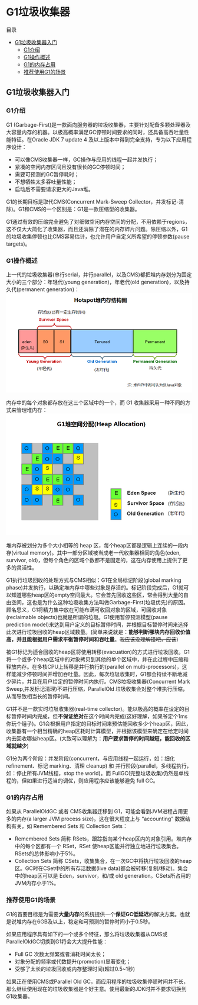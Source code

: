 # G1垃圾收集器

目录
+ [G1垃圾收集器入门](#G1垃圾收集器入门)
  - [G1介绍](#G1介绍)
  - [G1操作概述](#G1操作概述)
  - [G1的内存占用](#G1的内存占用)
  - [推荐使用G1的场景](#推荐使用G1的场景)


## G1垃圾收集器入门

### G1介绍
G1 (Garbage-First)是一款面向服务器的垃圾收集器，主要针对配备多颗处理器及大容量内存的机器。以极高概率满足GC停顿时间要求的同时，还具备高吞吐量性能特征。在Oracle JDK 7 update 4 及以上版本中得到完全支持，专为以下应用程序设计：
- 可以像CMS收集器一样，GC操作与应用的线程一起并发执行；
- 紧凑的空闲内存区间且没有很长的GC停顿时间；
- 需要可预测的GC暂停耗时；
- 不想牺牲太多吞吐量性能；
- 启动后不需要请求更大的Java堆。

G1的长期目标是取代CMS(Concurrent Mark-Sweep Collector，并发标记-清除)。G1和CMS的一个区别是：G1是一款压缩型的收集器。

G1通过有效的压缩完全避免了对细微空闲内存空间的分配，不用依赖于regions，这不仅大大简化了收集器，而且还消除了潜在的内存碎片问题。除压缩以外，G1的垃圾收集停顿也比CMS容易估计，也允许用户自定义所希望的停顿参数(pause targets)。

### G1操作概述
上一代的垃圾收集器(串行serial，并行parallel，以及CMS)都把堆内存划分为固定大小的三个部分：年轻代(young generation)，年老代(old generation)，以及持久代(permanent generation)：  
![结构图](images/Hotspot堆内存结构图.png)

内存中的每个对象都存放在这三个区域中的一个，而 G1 收集器采用一种不同的方式来管理堆内存：  
![G1](images/G1堆内存分配.png)

堆内存被划分为多个大小相等的 heap 区，每个heap区都是逻辑上连续的一段内存(virtual memory)。其中一部分区域被当成老一代收集器相同的角色(eden, survivor, old)，但每个角色的区域个数都不是固定的，这在内存使用上提供了更多的灵活性。

G1执行垃圾回收的处理方式与CMS相似：G1在全局标记阶段(global marking phase)并发执行，以确定堆内存中哪些对象是存活的。标记阶段完成后，G1就可以知道哪些heap区的empty空间最大。它会首先回收这些区，常会得到大量的自由空间，这也是为什么这种垃圾收集方法叫做Garbage-First(垃圾优先)的原因。顾名思义，G1将精力集中放在可能布满可收回对象的区域，可回收对象(reclaimable objects)也就是所谓的垃圾。G1使用暂停预测模型(pause prediction model)来达到用户定义的目标暂停时间，并根据目标暂停时间来选择此次进行垃圾回收的heap区域数量。(简单来说就是：**能够判断哪块内存回收价值高，并且能根据用户需求平衡暂停时间和吞吐量**。~~我应该没理解错吧，应该~~)

被G1标记为适合回收的heap区将使用转移(evacuation)的方式进行垃圾回收。G1将一个或多个heap区域中的对象拷贝到其他的单个区域中，并在此过程中压缩和释放内存。在多核CPU上转移是并行执行的(parallel on multi-processors)，这样能减少停顿时间并增加吞吐量。因此，每次垃圾收集时，G1都会持续不断地减少碎片，并且在用户给定的暂停时间内执行。CMS垃圾收集器(Concurrent Mark Sweep,并发标记清理)不进行压缩，ParallelOld 垃圾收集会对整个堆执行压缩，从而导致相当长的暂停时间。

G1并不是一款实时垃圾收集器(real-time collector)。能以极高的概率在设定的目标暂停时间内完成，但**不保证绝对**在这个时间内完成(这好理解，如果爷定个1ms你玩个锤子)。G1会根据用户指定的目标时间来预估能回收多少个heap区，因此，收集器有一个相当精确的heap区耗时计算模型，并根据该模型来确定在给定时间内去回收哪些heap区。(大致可以理解为：**用户要求暂停的时间越短，能回收的区域就越少**)

G1分为两个阶段：并发阶段(concurrent，与应用线程一起运行，如：细化 refinement、标记 marking、清理 cleanup) 和 并行阶段(parallel，多线程执行，如：停止所有JVM线程，stop the world)。而 FullGC(完整垃圾收集)仍然是单线程的，但如果进行适当的调优，则应用程序应该能够避免 full GC。

### G1的内存占用
如果从 ParallelOldGC 或者 CMS收集器迁移到 G1，可能会看到JVM进程占用更多的内存(a larger JVM process size)。这在很大程度上与 “accounting” 数据结构有关，如 Remembered Sets 和 Collection Sets：
- Remembered Sets 简称 RSets，跟踪指向某个heap区内的对象引用。堆内存中的每个区都有一个 RSet，RSet 使heap区能并行独立地进行垃圾集合。RSets的总体影响小于5%。
- Collection Sets 简称 CSets，收集集合，在一次GC中将执行垃圾回收的heap区。GC时在CSet中的所有存活数据(live data)都会被转移(复制/移动)。集合中的heap区可以是 Eden，survivor，和/或 old generation。CSets所占用的JVM内存小于1%。

### 推荐使用G1的场景
G1的首要目标是为需要**大量内存**的系统提供一个**保证GC低延迟**的解决方案。也就是说堆内存在6GB及以上，稳定和可预测的暂停时间小于0.5秒。

如果应用程序具有如下的一个或多个特征，那么将垃圾收集器从CMS或ParallelOldGC切换到G1将会大大提升性能：
- Full GC 次数太频繁或者消耗时间太长；
- 对象分配的频率或代数提升(promotion)显著变化；
- 受够了太长的垃圾回收或内存整理时间(超过0.5~1秒)

如果正在使用CMS或Parallel Old GC，而应用程序的垃圾收集停顿时间并不长，那么继续使用现在的垃圾收集器是个好主意。使用最新的JDK时并不要求切换到G1收集器。
